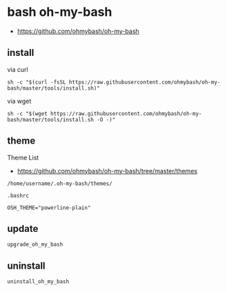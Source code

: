 # bash oh-my-bash

- https://github.com/ohmybash/oh-my-bash

## install

via curl

```
sh -c "$(curl -fsSL https://raw.githubusercontent.com/ohmybash/oh-my-bash/master/tools/install.sh)"
```

via wget

```
sh -c "$(wget https://raw.githubusercontent.com/ohmybash/oh-my-bash/master/tools/install.sh -O -)"
```

## theme

Theme List

- https://github.com/ohmybash/oh-my-bash/tree/master/themes

```
/home/username/.oh-my-bash/themes/
```

`.bashrc`

```
OSH_THEME="powerline-plain"
```

## update

```
upgrade_oh_my_bash
```

## uninstall

```
uninstall_oh_my_bash
```
